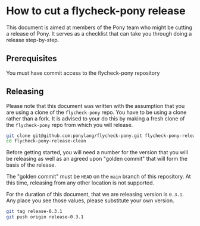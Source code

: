 # How to cut a flycheck-pony release

This document is aimed at members of the Pony team who might be cutting a release of Pony. It serves as a checklist that can take you through doing a release step-by-step.

## Prerequisites

You must have commit access to the flycheck-pony repository

## Releasing

Please note that this document was written with the assumption that you are using a clone of the `flycheck-pony` repo. You have to be using a clone rather than a fork. It is advised to your do this by making a fresh clone of the `flycheck-pony` repo from which you will release.

```bash
git clone git@github.com:ponylang/flycheck-pony.git flycheck-pony-release-clean
cd flycheck-pony-release-clean
```

Before getting started, you will need a number for the version that you will be releasing as well as an agreed upon "golden commit" that will form the basis of the release.

The "golden commit" must be `HEAD` on the `main` branch of this repository. At this time, releasing from any other location is not supported.

For the duration of this document, that we are releasing version is `0.3.1`. Any place you see those values, please substitute your own version.

```bash
git tag release-0.3.1
git push origin release-0.3.1
```
